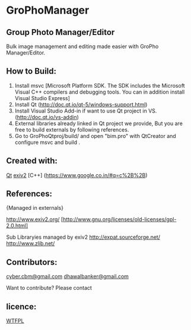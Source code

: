 GroPhoManager
=============
Group Photo Manager/Editor
-------------
Bulk image management and editing made easier with GroPho Manager/Editor.

How to Build:
-------------
1) Install msvc [Microsoft Platform SDK. The SDK includes the Microsoft Visual C++ compilers and debugging tools. You can in addition install Visual Studio Express]
2) Install Qt (http://doc.qt.io/qt-5/windows-support.html)
3) Install Visual Studio Add-in if want to use Qt project in VS. (http://doc.qt.io/vs-addin)
4) External libraries already linked in Qt project we provide, But you are free to build externals by following references.
5) Go to GroPhoQtproj/build/ and open "bim.pro" with QtCreator and configure msvc and build .

Created with:
-------------
[Qt](http://www.qt.io/)
[exiv2](http://www.exiv2.org/)
[C++] (https://www.google.co.in/#q=c%2B%2B)

References:
-------------
{Managed in externals}

http://www.exiv2.org/ [http://www.gnu.org/licenses/old-licenses/gpl-2.0.html]

Sub Libraryies managed by exiv2
http://expat.sourceforge.net/
http://www.zlib.net/

Contributors:
-------------
cyber.cbm@gmail.com
dhawalbanker@gmail.com

Want to contribute? Please contact

licence:
--------
[WTFPL](http://www.wtfpl.net/)

